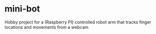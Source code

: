 # mini-bot
Hobby project for a (Raspberry PI) controlled robot arm that tracks finger locations and movements from a webcam
